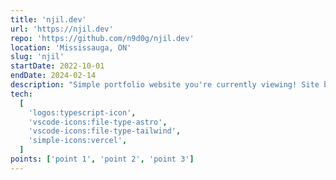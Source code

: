 ```yaml
---
title: 'njil.dev'
url: 'https://njil.dev'
repo: 'https://github.com/n9d0g/njil.dev'
location: 'Mississauga, ON'
slug: 'njil'
startDate: 2022-10-01
endDate: 2024-02-14
description: "Simple portfolio website you're currently viewing! Site built with TypeScript, Astro and TailwindCSS. Using Spotify API to retrieve current listening status. Deployed with Vercel."
tech:
  [
    'logos:typescript-icon',
    'vscode-icons:file-type-astro',
    'vscode-icons:file-type-tailwind',
    'simple-icons:vercel',
  ]
points: ['point 1', 'point 2', 'point 3']
---
```

